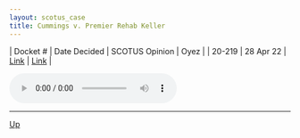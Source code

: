 ```yaml
---
layout: scotus_case
title: Cummings v. Premier Rehab Keller
---
```


| Docket # | Date Decided | SCOTUS Opinion | Oyez |
| 20-219 | 28 Apr 22 | [Link](https://www.supremecourt.gov/opinions/21pdf/596us1r27_5i36.pdf) | [Link](https://www.oyez.org/cases/2021/20-219) |

<audio controls>
   <source src='./resources/20-219.mp3' type='audio/mpeg'>
</audio>

<object data='./resources/20-219.pdf' type='application/pdf'></object>

---

[Up](./README.md)